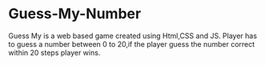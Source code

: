 # Guess-My-Number
Guess My is a web based game created using Html,CSS and JS.
Player has to guess a number between 0 to 20,if the player guess the number correct within 20 steps player wins.
